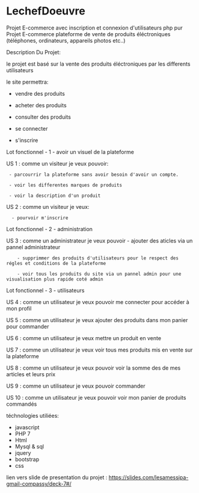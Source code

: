 # LechefDoeuvre
Projet E-commerce  avec inscription et connexion d'utilisateurs php pur 
Projet E-commerce plateforme de vente de produits éléctroniques (téléphones, ordinateurs, appareils photos etc..)

Description Du Projet:

le projet est basé sur la vente des produits éléctroniques par les differents utilisateurs 

le site permettra:
 - vendre des produits 
 
 - acheter des produits 
 
 - consulter des produits
 
 - se connecter 
 
 - s'inscrire

Lot fonctionnel  - 1 - avoir un visuel de la plateforme

US 1 : comme un visiteur je veux pouvoir:

     - parcourrir la plateforme sans avoir besoin d'avoir un compte.
     
     - voir les differentes marques de produits
     
     - voir la description d'un produit
     

US 2 : comme un visiteur je veux:

      - pourvoir m'inscrire
      
Lot fonctionnel - 2 - administration

US 3 : comme un administrateur je veux pouvoir 
        - ajouter des aticles via un pannel administrateur 
        
        - supprimmer des produits d'utilisateurs pour le respect des régles et conditions de la plateforme
        
        - voir tous les produits du site via un pannel admin pour une visualisation plus rapide coté admin
        
 Lot fonctionnel - 3 - utilisateurs 
  
  US 4 : comme un utilisateur je veux pouvoir me connecter pour accéder à mon profil
  
  US 5 : comme un utilisateur je veux ajouter des produits dans mon panier pour commander
  
  US 6 : comme un utilisateur je veux mettre un produit en vente 
  
  US 7 : comme un utilisateur je veux voir tous mes produits mis en vente sur la plateforme
  
  US 8 : comme un utilisateur je veux pouvoir voir la somme des de mes articles et leurs prix
  
  US 9 : comme un utilisateur je veux pouvoir commander
  
  US 10 : comme un utilisateur je veux pouvoir voir mon panier de produits commandés
  
  téchnologies utiliées:
  - javascript
  - PHP 7
  - Html
  - Mysql & sql
  - jquery
  - bootstrap
  - css
  
  lien vers slide de presentation du projet : https://slides.com/lesamessipa-gmail-compassy/deck-7#/
